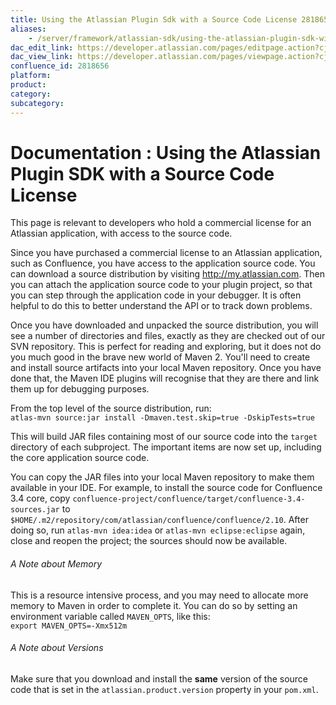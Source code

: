 ```yaml
---
title: Using the Atlassian Plugin Sdk with a Source Code License 2818656
aliases:
    - /server/framework/atlassian-sdk/using-the-atlassian-plugin-sdk-with-a-source-code-license-2818656.html
dac_edit_link: https://developer.atlassian.com/pages/editpage.action?cjm=wozere&pageId=2818656
dac_view_link: https://developer.atlassian.com/pages/viewpage.action?cjm=wozere&pageId=2818656
confluence_id: 2818656
platform:
product:
category:
subcategory:
---
```

# Documentation : Using the Atlassian Plugin SDK with a Source Code License

This page is relevant to developers who hold a commercial license for an Atlassian application, with access to the source code.

Since you have purchased a commercial license to an Atlassian application, such as Confluence, you have access to the application source code. You can download a source distribution by visiting <a href="http://my.atlassian.com" class="uri external-link">http://my.atlassian.com</a>. Then you can attach the application source code to your plugin project, so that you can step through the application code in your debugger. It is often helpful to do this to better understand the API or to track down problems.

Once you have downloaded and unpacked the source distribution, you will see a number of directories and files, exactly as they are checked out of our SVN repository. This is perfect for reading and exploring, but it does not do you much good in the brave new world of Maven 2. You'll need to create and install source artifacts into your local Maven repository. Once you have done that, the Maven IDE plugins will recognise that they are there and link them up for debugging purposes.

From the top level of the source distribution, run:  
`atlas-mvn source:jar install -Dmaven.test.skip=true -DskipTests=true`

This will build JAR files containing most of our source code into the `target` directory of each subproject. The important items are now set up, including the core application source code.

You can copy the JAR files into your local Maven repository to make them available in your IDE. For example, to install the source code for Confluence 3.4 core, copy `confluence-project/confluence/target/confluence-3.4-sources.jar` to `$HOME/.m2/repository/com/atlassian/confluence/confluence/2.10`. After doing so, run `atlas-mvn idea:idea` or `atlas-mvn eclipse:eclipse` again, close and reopen the project; the sources should now be available.

###### A Note about Memory

This is a resource intensive process, and you may need to allocate more memory to Maven in order to complete it. You can do so by setting an environment variable called `MAVEN_OPTS`, like this:  
`export MAVEN_OPTS=-Xmx512m`

###### A Note about Versions

Make sure that you download and install the **same** version of the source code that is set in the `atlassian.product.version` property in your `pom.xml`.
















































































































































































































































































































